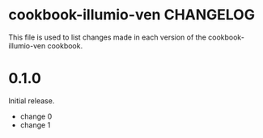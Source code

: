 # cookbook-illumio-ven CHANGELOG

This file is used to list changes made in each version of the cookbook-illumio-ven cookbook.

# 0.1.0

Initial release.

- change 0
- change 1

